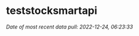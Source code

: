 
<!-- README.md is generated from README.Rmd. Please edit that file -->

# teststocksmartapi

*Date of most recent data pull: 2022-12-24, 06:23:33*
